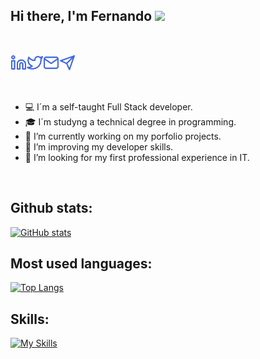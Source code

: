 ## Hi there, I'm Fernando <img src="https://media.giphy.com/media/hvRJCLFzcasrR4ia7z/giphy.gif" width="25px">
<br/>

[<img align="left" alt="LinkedIn" width="26px" src="./linkedin.svg" />](https://www.linkedin.com/in/fernandobouchet)
[<img align="left" alt="Twitter" width="26px" src="./twitter.svg" />](https://twitter.com/ferbouchet)
[<img align="left" alt="Gmail" width="26px" src="./mail.svg" />](mailto:fernandobouchet@gmail.com)
[<img alt="Telegram" width="26px" src="./telegram.svg" />](https://t.me/fernandobouchet)

<br/>


- 💻 I´m a self-taught Full Stack developer.
- 🎓 I´m studyng a technical degree in programming.
- 🔭 I’m currently working on my porfolio projects.
- 🌱 I’m improving my developer skills.
- 🤔 I’m looking for my first professional experience in IT.
<br/>

## Github stats:
[![GitHub stats](https://github-readme-stats.vercel.app/api?username=fernandobouchet&show_icons=true&count_private=true&include_all_commits=true&hide_title=true&theme=transparent&hide_border=true)](https://github.com/fernandobouchet)

## Most used languages:
[![Top Langs](https://github-readme-stats.vercel.app/api/top-langs/?username=fernandobouchet&layout=compact&hide=wollok&langs_count=10&hide_title=true&theme=transparent&hide_border=true)](https://github.com/fernandobouchet/github-readme-stats)

## Skills:

[![My Skills](https://skills.thijs.gg/icons?i=git,github,html,css,js,ts,react,nodejs,express,mongo,mysql)](https://skills.thijs.gg)







<!--
**fernandobouchet/fernandobouchet** is a ✨ _special_ ✨ repository because its `README.md` (this file) appears on your GitHub profile.

Here are some ideas to get you started:

- 🔭 I’m currently working on ...
- 🌱 I’m currently learning ...
- 👯 I’m looking to collaborate on ...
- 🤔 I’m looking for help with ...
- 💬 Ask me about ...
- 📫 How to reach me: ...
- 😄 Pronouns: ...
- ⚡ Fun fact: ...
-->
